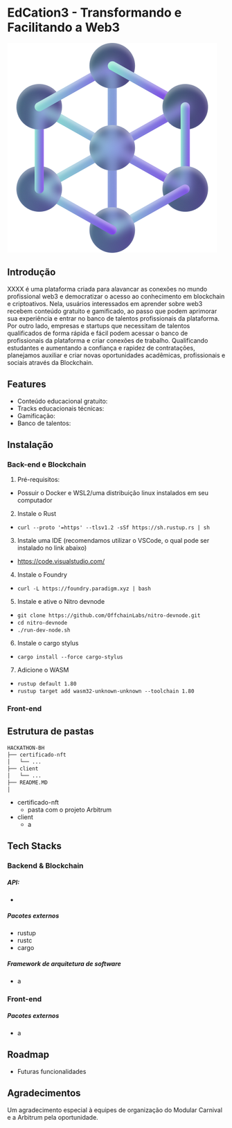 # EdCation3 - Transformando e Facilitando a Web3

![logo](./logo.png)

## Introdução
XXXX é uma plataforma criada para alavancar as conexões no mundo profissional web3 e democratizar o acesso ao conhecimento em blockchain e criptoativos. Nela, usuários interessados em aprender sobre web3 recebem conteúdo gratuito e gamificado, ao passo que podem aprimorar sua experiência e entrar no banco de talentos profissionais da plataforma. Por outro lado, empresas e startups que necessitam de talentos qualificados de forma rápida e fácil podem acessar o banco de profissionais da plataforma e criar conexões de trabalho. Qualificando estudantes e aumentando a confiança e rapidez de contratações, planejamos auxiliar e criar novas oportunidades acadêmicas, profissionais e sociais através da Blockchain.

## Features
- Conteúdo educacional gratuito:
- Tracks educacionais técnicas:
- Gamificação:
- Banco de talentos:

## Instalação 
### Back-end e Blockchain
1. Pré-requisitos:
- Possuir o Docker e WSL2/uma distribuição linux instalados em seu computador

2. Instale o Rust
- ```curl --proto '=https' --tlsv1.2 -sSf https://sh.rustup.rs | sh```

3. Instale uma IDE (recomendamos utilizar o VSCode, o qual pode ser instalado no link abaixo)
- https://code.visualstudio.com/

4. Instale o Foundry
- ```curl -L https://foundry.paradigm.xyz | bash```

5. Instale e ative o Nitro devnode
- ```git clone https://github.com/OffchainLabs/nitro-devnode.git```
- ```cd nitro-devnode```
- ```./run-dev-node.sh```

6. Instale o cargo stylus
- ```cargo install --force cargo-stylus```

7. Adicione o WASM
- ```rustup default 1.80```
- ```rustup target add wasm32-unknown-unknown --toolchain 1.80```

### Front-end

## Estrutura de pastas

```
HACKATHON-BH
├── certificado-nft
│   └── ...
├── client
│   └── ...
├── README.MD
│   
```

- certificado-nft
    - pasta com o projeto Arbitrum
- client
    - a

## Tech Stacks

### Backend & Blockchain
##### API:
- 

##### Pacotes externos
- rustup
- rustc
- cargo

##### Framework de arquitetura de software
- a

### Front-end

##### Pacotes externos
- a

## Roadmap
- Futuras funcionalidades

## Agradecimentos
Um agradecimento especial à equipes de organização do Modular Carnival e a Arbitrum pela oportunidade. 
